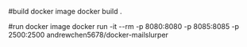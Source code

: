 #build docker image
docker build .

#run docker image
docker run -it --rm -p 8080:8080 -p 8085:8085 -p 2500:2500 andrewchen5678/docker-mailslurper